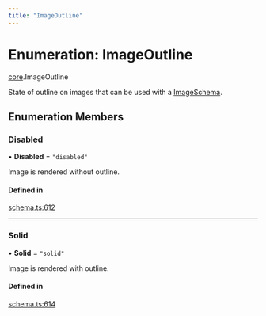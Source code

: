 ```yaml
---
title: "ImageOutline"
---
```

# Enumeration: ImageOutline

[core](../modules/core.md).ImageOutline

State of outline on images that can be used with a [ImageSchema](../interfaces/core.ImageSchema.md).

## Enumeration Members

### Disabled

• **Disabled** = ``"disabled"``

Image is rendered without outline.

#### Defined in

[schema.ts:612](https://github.com/coda/packs-sdk/blob/main/schema.ts#L612)

___

### Solid

• **Solid** = ``"solid"``

Image is rendered with outline.

#### Defined in

[schema.ts:614](https://github.com/coda/packs-sdk/blob/main/schema.ts#L614)
